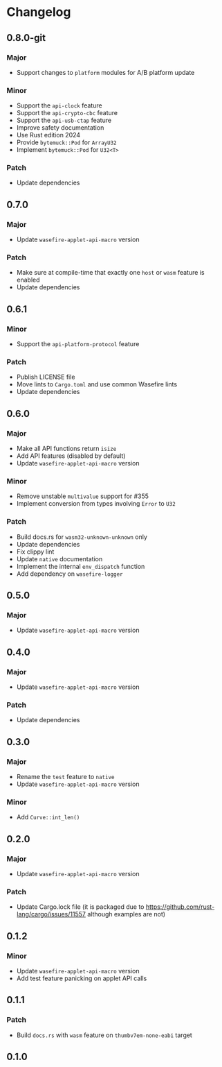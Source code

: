 # Changelog

## 0.8.0-git

### Major

- Support changes to `platform` modules for A/B platform update

### Minor

- Support the `api-clock` feature
- Support the `api-crypto-cbc` feature
- Support the `api-usb-ctap` feature
- Improve safety documentation
- Use Rust edition 2024
- Provide `bytemuck::Pod` for `ArrayU32`
- Implement `bytemuck::Pod` for `U32<T>`

### Patch

- Update dependencies

## 0.7.0

### Major

- Update `wasefire-applet-api-macro` version

### Patch

- Make sure at compile-time that exactly one `host` or `wasm` feature is enabled
- Update dependencies

## 0.6.1

### Minor

- Support the `api-platform-protocol` feature

### Patch

- Publish LICENSE file
- Move lints to `Cargo.toml` and use common Wasefire lints
- Update dependencies

## 0.6.0

### Major

- Make all API functions return `isize`
- Add API features (disabled by default)
- Update `wasefire-applet-api-macro` version

### Minor

- Remove unstable `multivalue` support for #355
- Implement conversion from types involving `Error` to `U32`

### Patch

- Build docs.rs for `wasm32-unknown-unknown` only
- Update dependencies
- Fix clippy lint
- Update `native` documentation
- Implement the internal `env_dispatch` function
- Add dependency on `wasefire-logger`

## 0.5.0

### Major

- Update `wasefire-applet-api-macro` version

## 0.4.0

### Major

- Update `wasefire-applet-api-macro` version

### Patch

- Update dependencies

## 0.3.0

### Major

- Rename the `test` feature to `native`
- Update `wasefire-applet-api-macro` version

### Minor

- Add `Curve::int_len()`

## 0.2.0

### Major

- Update `wasefire-applet-api-macro` version

### Patch

- Update Cargo.lock file (it is packaged due to <https://github.com/rust-lang/cargo/issues/11557>
  although examples are not)

## 0.1.2

### Minor

- Update `wasefire-applet-api-macro` version
- Add test feature panicking on applet API calls

## 0.1.1

### Patch

- Build `docs.rs` with `wasm` feature on `thumbv7em-none-eabi` target

## 0.1.0

<!-- Increment to skip CHANGELOG.md test: 3 -->
